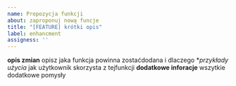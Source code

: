 ```yaml
---
name: Propozycja funkcji 
about: zaproponuj nową funcje
title: "[FEATURE] krótki opis"
label: enhancment
assigness: ''
---
```


**opis zmian**
opisz jaka funkcja powinna zostaćdodana i dlaczego 
**przykłady użycia*
jak użytkownik skorzysta z tejfunkcji 
**dodatkowe inforacje**
wszytkie dodatkowe pomysły
